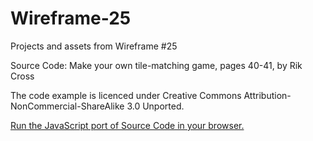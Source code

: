 # Wireframe-25
Projects and assets from Wireframe #25

Source Code: Make your own tile-matching game, pages 40-41, by Rik Cross

The code example is licenced under Creative Commons Attribution-NonCommercial-ShareAlike 3.0 Unported.

[Run the JavaScript port of Source Code in your browser.](https://thisarray.github.io/Wireframe-25/match3.html)
